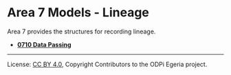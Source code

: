 <!-- SPDX-License-Identifier: CC-BY-4.0 -->
<!-- Copyright Contributors to the ODPi Egeria project. -->

# Area 7 Models - Lineage

Area 7 provides the structures for recording lineage.

* **[0710 Data Passing](0710-Data-Passing.md)**



----
License: [CC BY 4.0](https://creativecommons.org/licenses/by/4.0/),
Copyright Contributors to the ODPi Egeria project.